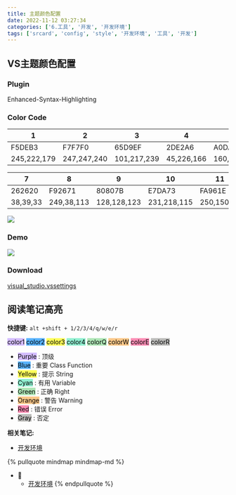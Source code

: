 ```yaml
---
title: 主题颜色配置
date: 2022-11-12 03:27:34
categories: ['6.工具', '开发', '开发环境']
tags: ['srcard', 'config', 'style', '开发环境', '工具', '开发']
---
```

  
  
## VS主题颜色配置

  
  
### Plugin

Enhanced-Syntax-Highlighting
  
  
### Color Code

|1|2|3|4|5|6|
|-|-|-|-|-|-|
|F5DEB3|F7F7F0|65D9EF|2DE2A6|A0DA2D|AE81FF|
|245,222,179|247,247,240|101,217,239|45,226,166|160,218,45|174,129,255|

|7|8|9|10|11|
|-|-|-|-|-|
|262620|F92671|80807B|E7DA73|FA961E|
|38,39,33|249,38,113|128,128,123|231,218,115|250,150,30|

![](/images/image-20210821151740194.png)
  
  
### Demo

![](/images/image-20210821151459705.png)
  
  
### Download

[visual_studio.vssettings](/download/visual_studio.vssettings)
  
  
## 阅读笔记高亮

  
**快捷键:** `alt +shift + 1/2/3/4/q/w/e/r`
  
<mark style="background: #be9affA6;">color1</mark>  <mark style="background: #018bffA6;">color2</mark>  <mark style="background: #fefe00A6;">color3</mark> <mark style="background: #57e8b8A6;">color4</mark> <mark style="background: #83d98fA6;">colorQ</mark> <mark style="background: #fbab4bA6;">colorW</mark> <mark style="background: #fa518dA6;">colorE</mark> <mark style="background: #999995A6;">colorR</mark> 
  
- <mark style="background: #be9affA6;">Purple</mark> : 顶级  
- <mark style="background: #018bffA6;">Blue</mark>   : 重要 Class Function
- <mark style="background: #fefe00A6;">Yellow</mark> : 提示 String
- <mark style="background: #57e8b8A6;">Cyan</mark>   : 有用 Variable
- <mark style="background: #83d98fA6;">Green</mark>  : 正确 Right
- <mark style="background: #fbab4bA6;">Orange</mark> : 警告 Warning
- <mark style="background: #fa518dA6;">Red</mark>    : 错误 Error
- <mark style="background: #999995A6;">Gray</mark>   : 否定 
<!--SR:!2025-08-26,434,250-->


**相关笔记:**

- [开发环境](../0c32955781debd23d9593f3ed51d05fde4a7304f)

{% pullquote mindmap mindmap-md %}
- 🔵
  - [开发环境](../0c32955781debd23d9593f3ed51d05fde4a7304f)
{% endpullquote %}